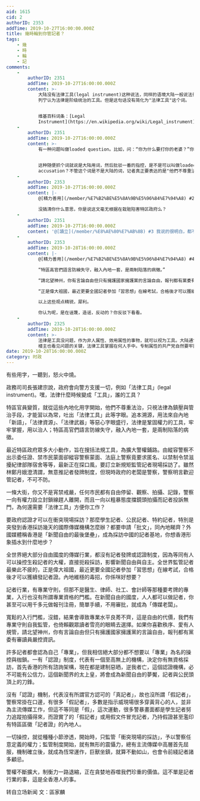 ```yaml
---
aid: 1615
cid: 2
authorID: 2353
addTime: 2019-10-27T16:00:00.000Z
title: 幾時輪到你管記者？
tags:
    - 幾
    - 時
    - 輪
    - 記
comments:
    -
        authorID: 2351
        addTime: 2019-10-27T16:00:00.000Z
        content: >-
            大陆没有法律工具(legal instrument)这种说法，同样的语境大陆一般说法律武器。
            列宁认为法律是阶级统治的工具。但是这句话没有简化为"法律工具"这个词。


            维基百科词条：[Legal
            Instrument](https://en.wikipedia.org/wiki/Legal_instrument)
    -
        authorID: 2351
        addTime: 2019-10-27T16:00:00.000Z
        content: >-
            有一种问题叫做loaded question。比如，问：“你为什么要打你的老婆？”你没办法回答，因为你并没有打你的老婆。


            这种随便抓个词就说是大陆用词，然后批驳一番的指控，是不是可以叫做loaded
            accusation？不管这个词是不是大陆的词，记者真正要表达的是"他們不尊重法治，只視法律為鎮壓與管治手段"，然后借此抹黑特区政府和香港法治。
    -
        authorID: 2353
        addTime: 2019-10-27T16:00:00.000Z
        content: |-
            @[精力善用](/member/%E7%B2%BE%E5%8A%9B%E5%96%84%E7%94%A8) #2 谢谢回复。

            没搞清你什么意思，你是说这文毫无根据在栽赃陷害特区政府么？
    -
        authorID: 2351
        addTime: 2019-10-27T16:00:00.000Z
        content: '@[讀立](/member/%E8%AE%80%E7%AB%8B) #3 我说的很明白，都不懂可以再读一遍。'
    -
        authorID: 2353
        addTime: 2019-10-28T16:00:00.000Z
        content: |-
            @[精力善用](/member/%E7%B2%BE%E5%8A%9B%E5%96%84%E7%94%A8) #4

            “特區高官們語言防線失守，融入內地一套，是兩制陷落的病徵。”

            “請北望神州，你有言論自由但只有擁護國家擁護黨的言論自由，報刊都有黨委有審讀員嚴控資訊。”

            “正是偉大祖國，最近更要全國記者參加「習思想」在線考試，合格後才可以獲續發記者證。內地維穩的毒招，你係咪好想要？”

            以上这些观点精锐，犀利。

            你认为呢，是在诬蔑，造谣，反动的？你反驳下看看。
    -
        authorID: 2325
        addTime: 2019-10-28T16:00:00.000Z
        content: >-
            法律是工具没问题，作为非人属性、效用属性的事物，就可以视为工具。大陆通常的“法律武器”与口交布著名的“法律当挡箭牌”无非给法律工具增加进攻或防守的属性。
            楼主也看见问题的关键，法律工具掌握在何人手中。专制属性的共产党自然要牢固掌控，民主国家则讲求制衡分散，司法要独立，司法体系的公检法也要分立。
date: 2019-10-28T16:00:00.000Z
category: 时政
---
```


有些用字，一聽到，怒火中燒。

政務司司長張建宗說，政府會向警方支援一切，例如「法律工具」(legal instrument)。嘿，法律什麼時候變成「工具」，誰的工具？

特區官員變質，就從這些內地化用字開始，他們不尊重法治，只視法律為鎮壓與管治手段，才能習以為常，吐出「法律工具」此等字眼。追本溯源，用法來自內地「新語」，「法律資源」、「法律武器」等惡心字眼盛行，法律是鞏固權力的工具，牢牢掌握，用以治人；特區高官們語言防線失守，融入內地一套，是兩制陷落的病徵。

最近特區政府眾多大小動作，旨在搜括法規工具，為擴大警權鋪路。由縱容警察不出示委任證、禁市民蒙面卻縱容警察蒙面、法庭上警察竟要求匿名、以禁制令禁滋擾紀律部隊宿舍等等，最新正在探口風，要訂立新規矩監管記者現場採訪了。雖然林鄭月娥澄清謂，無意推記者發牌制度，但現時政府的老闆是警察，警察明言歡迎管記者，不可不防。

一條大街，你又不是宵禁戒嚴，任何市民都有自由停留、觀察、拍攝、記錄，警察一向有權力設立封鎖線趕人離開，而且一向以粗暴態度擋鏡頭拍攝而記者投訴無門，為何還需要「法律工具」方便你工作？

要政府認證才可以在衝突現場採訪？那麼學生記者、公民記者、特約記者，特別是突發到香港採訪幾天的國際傳媒機構怎麼辦？都要申請「批文」，同內地睇齊？外國媒體稱香港是「新聞自由的最後堡壘」，成為採訪中國的記者基地，你想香港形象插水到什麼地步？

全世界絕大部分自由國度的傳媒行業，都沒有記者發牌或認證制度，因為等同有人可以操控生殺記者的大權，直接扼殺採訪，影響新聞自由與自主。全世界監管記者最樂此不疲的，正是偉大祖國，最近更要全國記者參加「習思想」在線考試，合格後才可以獲續發記者證。內地維穩的毒招，你係咪好想要？

記者行業，有專業守則，但那不是醫生、律師、社工、會計師等那種要考牌的專業，入行也沒有所謂專業資格的門檻。在新聞自由的國度，人人都可以做記者，你甚至可以用千多元做報刊注冊，簡單手續，不用審批，就成為「傳媒老闆」。

寬鬆的入行門檻，沒錯，結果會導致專業水平良莠不齊，這是自由的代價，我們有專業守則自我監管，也倚賴觀眾讀者雪亮的眼睛去選擇。如果你喜歡秩序、愛有人規管，請北望神州，你有言論自由但只有擁護國家擁護黨的言論自由，報刊都有黨委有審讀員嚴控資訊。

許多記者都會認為自己「專業」，但我相信絕大部分都不想要以「專業」為名的操控與枷鎖。一有「認證」制度，代表有一個至高無上的機構，決定你有無資格採訪，首先香港的所有諮詢架構，現在都是建制惡晒，逆我者亡，這個認證機構，必不可能有公信力，這個新聞界的太上皇，將會成為新聞自由的夢魘，記者與公民頭頂上的刀鋒。

沒有「認證」機制，代表沒有所謂官方認可的「真記者」，故也沒所謂「假記者」，警察常掛在口邊，有很多「假記者」，多數是指示威現場很多穿黃背心的人，並非為主流傳媒工作，但這不等同是「假」，這次運動，很多警暴畫面都是學生記者努力追蹤拍攝得來，而證實了的「假記者」或用假文件冒充記者，乃持假證甚至濫印有特區區徽「記者證」的內地人。

一切操控，就從種種小節滲透，開始時，只監管「衝突現場的採訪」，予以警察任意定義的權力；監管制度開始，就有無形的震懾力，總有主流傳媒中高層首先屈服，機制確立後，就成為恆常運作，巨獸坐鎮，就算不動如山，也會令前綫記者諸多顧忌。

警權不斷擴大，制衡力一路退縮，正在貪婪地吞噬我們珍重的價值。這不單是記者行業的事，這是全香港人的事。

转自立场新闻 文：區家麟
